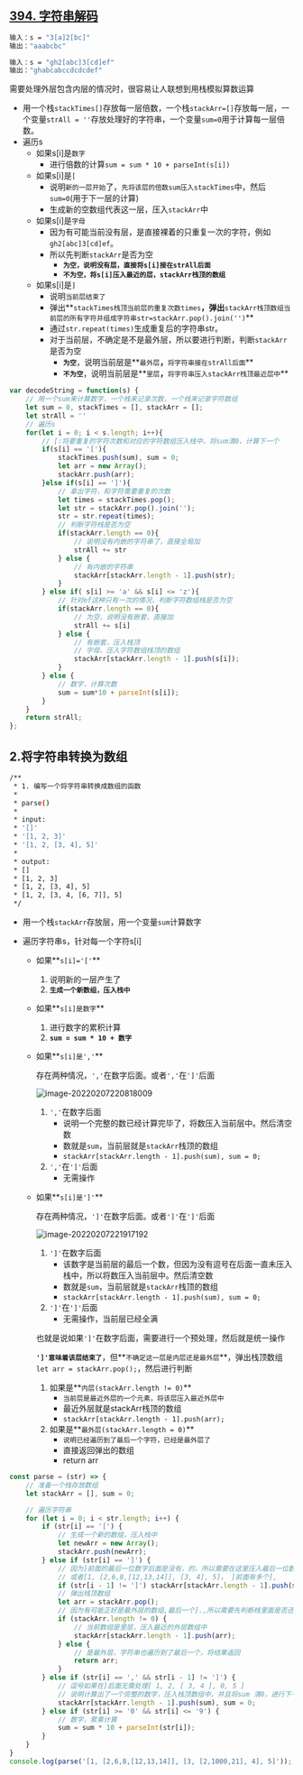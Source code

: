 ## [394. 字符串解码](https://leetcode-cn.com/problems/decode-string/)

``` bash
输入：s = "3[a]2[bc]"
输出："aaabcbc"

输入：s = "gh2[abc]3[cd]ef"
输出："ghabcabccdcdcdef"
```

需要处理外层包含内层的情况时，很容易让人联想到用栈模拟算数运算

- 用一个栈`stackTimes[]`存放每一层倍数，一个栈`stackArr=[]`存放每一层，一个变量`strAll = ''`存放处理好的字符串，一个变量`sum=0`用于计算每一层倍数。
- 遍历s
  - 如果s[i]是`数字`
    - 进行倍数的计算`sum = sum * 10 + parseInt(s[i])`
  - 如果s[i]是`[`
    - 说明`新的一层开始`了，`先将该层的倍数sum压入stackTimes`中，然后`sum=0`(用于下一层的计算)
    - 生成新的空数组代表这一层，压入`stackArr`中
  - 如果s[i]是`字母`
    - 因为有可能当前没有层，是直接裸着的只重复一次的字符，例如`gh2[abc]3[cd]ef`。
    - 所以先判断`stackArr`是否为空
      - **`为空，说明没有层，直接将s[i]接在strAll后面`**
      - **`不为空，将s[i]压入最近的层，stackArr栈顶的数组`**
  - 如果s[i]是`]`
    - 说明`当前层结束了`
    - 弹出**`stackTimes栈顶当前层的重复次数times`**，弹出**`stackArr栈顶数组当前层的所有字符并组成字符串str=stackArr.pop().join('')`**
    - 通过`str.repeat(times)`生成重复后的字符串str。
    - 对于当前层，不确定是不是最外层，所以要进行判断，判断`stackArr`是否为空
      - **`为空`**，说明当前层是**`最外层`**，**`将字符串接在strAll后面`**
      - **`不为空`**，说明当前层是**`里层`**，**`将字符串压入stackArr栈顶最近层中`**

``` javascript
var decodeString = function(s) {
    // 用一个sum来计算数字，一个栈来记录次数，一个栈来记录字符数组
    let sum = 0, stackTimes = [], stackArr = [];
    let strAll = ''
    // 遍历s
    for(let i = 0; i < s.length; i++){
        // [:将要重复的字符次数和对应的字符数组压入栈中，将sum清0，计算下一个
        if(s[i] == '['){
            stackTimes.push(sum), sum = 0;
            let arr = new Array();
            stackArr.push(arr);
        }else if(s[i] == ']'){
            // 拿出字符，和字符需要重复的次数
            let times = stackTimes.pop();
            let str = stackArr.pop().join('');
            str = str.repeat(times); 
            // 判断字符栈是否为空
            if(stackArr.length == 0){
                // 说明没有内嵌的字符串了，直接全局加
                strAll += str
            } else {
                // 有内嵌的字符串
                stackArr[stackArr.length - 1].push(str);
            }
        } else if( s[i] >= 'a' && s[i] <= 'z'){
            // 针对ef这种只有一次的情况，判断字符数组栈是否为空
            if(stackArr.length == 0){
                // 为空，说明没有嵌套，直接加
                strAll += s[i]
            } else {
                // 有嵌套，压入栈顶
                // 字母，压入字符数组栈顶的数组
                stackArr[stackArr.length - 1].push(s[i]);
            }
        } else {
            // 数字，计算次数
            sum = sum*10 + parseInt(s[i]);
        }
    }
    return strAll;
};
```

## 2.将字符串转换为数组

``` bash
/**
 * 1. 编写一个将字符串转换成数组的函数
 * 
 * parse()
 * 
 * input:
 * '[]'
 * '[1, 2, 3]'
 * '[1, 2, [3, 4], 5]'
 * 
 * output:
 * []
 * [1, 2, 3]
 * [1, 2, [3, 4], 5]
 * [1, 2, [3, 4, [6, 7]], 5]
 */
```

- 用一个栈`stackArr`存放层，用一个变量`sum`计算数字

- 遍历字符串s，针对每一个字符s[i]

  - 如果**`s[i]='['`**
    1. 说明新的一层产生了
    2. **`生成一个新数组，压入栈中`**
  - 如果**`s[i]是数字`**
    1. 进行数字的累积计算
    2. **`sum = sum * 10 + 数字`**

  - 如果**`s[i]是','`**

    存在两种情况，`','`在数字后面。或者`','`在`']'`后面

    ![image-20220207220818009](C:\Users\zayn\AppData\Roaming\Typora\typora-user-images\image-20220207220818009.png)

    1. `','`在数字后面
       - 说明一个完整的数已经计算完毕了，将数压入当前层中。然后清空数
       - 数就是`sum`，当前层就是`stackArr`栈顶的数组
       - `stackArr[stackArr.length - 1].push(sum), sum = 0;`
    2. `','`在`']'`后面
       - 无需操作

  - 如果**`s[i]是']'`**

    存在两种情况，`']'`在数字后面。或者`']'`在`']'`后面

    ![image-20220207221917192](C:\Users\zayn\AppData\Roaming\Typora\typora-user-images\image-20220207221917192.png)

    1. `']'`在数字后面
       - 该数字是当前层的最后一个数，但因为没有逗号在后面一直未压入栈中，所以将数压入当前层中。然后清空数
       - 数就是`sum`，当前层就是`stackArr`栈顶的数组
       - `stackArr[stackArr.length - 1].push(sum), sum = 0;`
    2. `']'`在`']'`后面
       - 无需操作，当前层已经全满

    也就是说如果`']'`在数字后面，需要进行一个预处理，然后就是统一操作

    **`']'意味着该层结束了`**，但**`不确定这一层是内层还是最外层`**，弹出栈顶数组`let arr = stackArr.pop();`，然后进行判断

    1. 如果是**`内层(stackArr.length != 0)`**
       - `当前层是最近外层的一个元素，将该层压入最近外层中`
       - 最近外层就是stackArr栈顶的数组
       - `stackArr[stackArr.length - 1].push(arr);`
    2. 如果是**`最外层(stackArr.length = 0)`**
       - `说明已经遍历到了最后一个字符，已经是最外层了`
       - 直接返回弹出的数组
       - return arr

``` javascript
const parse = (str) => {
    // 准备一个栈存放数组
    let stackArr = [], sum = 0;

    // 遍历字符串
    for (let i = 0; i < str.length; i++) {
        if (str[i] == '[') {
            // 生成一个新的数组，压入栈中
            let newArr = new Array();
            stackArr.push(newArr);
        } else if (str[i] == ']') {
            // 因为]前面的最后一位数字后面是没有，的，所以需要在这里压入最后一位数字
            // 或者[1, [2,6,8,[12,13,14]], [3, 4], 5]， ]前面有多个],
            if (str[i - 1] != ']') stackArr[stackArr.length - 1].push(sum), sum = 0;
            // 弹出栈顶数组
            let arr = stackArr.pop();
            // 因为有可能正好是最外层的数组,最后一个].,所以需要先判断栈里面是否还有数组
            if (stackArr.length != 0) {
                // 当前数组是里层，压入最近的外层数组中
                stackArr[stackArr.length - 1].push(arr);
            } else {
                // 是最外层，字符串也遍历到了最后一个，将结果返回
                return arr;
            }
        } else if (str[i] == ',' && str[i - 1] != ']') {
            // 逗号如果在]后面无需处理[ 1, 2, [ 3, 4 ], 0, 5 ]
            // 说明计算出了一个完整的数字，压入栈顶数组中，并且将sum 清0，进行下一轮计算
            stackArr[stackArr.length - 1].push(sum), sum = 0;
        } else if (str[i] >= '0' && str[i] <= '9') {
            // 数字，累乘计算
            sum = sum * 10 + parseInt(str[i]);
        }
    }
}
console.log(parse('[1, [2,6,8,[12,13,14]], [3, [2,1000,21], 4], 5]'));

```

